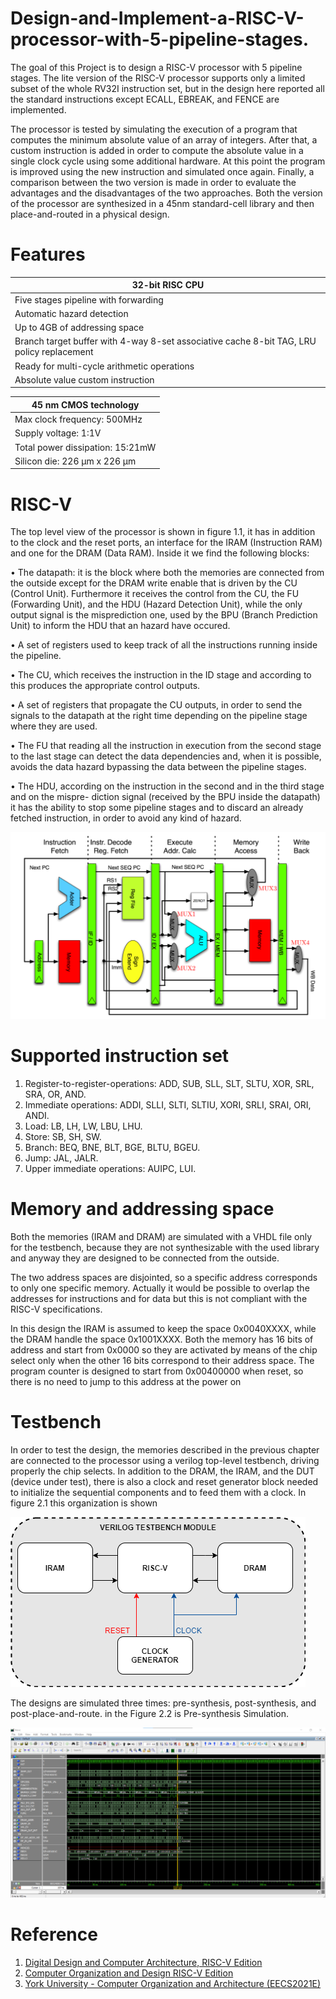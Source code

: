# Design-and-Implement-a-RISC-V-processor-with-5-pipeline-stages.
The goal of this Project is to design a RISC-V processor with 5 pipeline stages. The lite version of the RISC-V processor supports only a limited subset of the whole RV32I instruction set, but in the design here reported all the standard instructions except ECALL, EBREAK, and FENCE are implemented. 

The processor is tested by simulating the execution of a program that computes the minimum absolute value of an array of integers. After that, a custom instruction is added in order to compute the absolute value in a single clock cycle using some additional hardware. At this point the program is improved using the new instruction and simulated once again. Finally, a comparison between the two version is made in order to evaluate the advantages and the disadvantages of the two approaches. Both the version of the processor are synthesized in a 45nm standard-cell library and then place-and-routed in a physical design.

# Features

| 32-bit RISC CPU  | 
| -------------    | 
| Five stages pipeline with forwarding  | 
| Automatic hazard detection            | 
| Up to 4GB of addressing space         |
| Branch target buffer with 4-way 8-set associative cache 8-bit TAG, LRU policy replacement |
|Ready for multi-cycle arithmetic operations |
| Absolute value custom instruction |

| 45 nm CMOS technology |
| --------------------- |
| Max clock frequency: 500MHz |
| Supply voltage: 1:1V |
| Total power dissipation: 15:21mW |
| Silicon die: 226 μm x 226 μm |

# RISC-V

The top level view of the processor is shown in figure 1.1, it has in addition to the clock and the reset
ports, an interface for the IRAM (Instruction RAM) and one for the DRAM (Data RAM). Inside it
we find the following blocks:

• The datapath: it is the block where both the memories are connected from the outside except
for the DRAM write enable that is driven by the CU (Control Unit). Furthermore it receives the
control from the CU, the FU (Forwarding Unit), and the HDU (Hazard Detection Unit), while
the only output signal is the misprediction one, used by the BPU (Branch Prediction Unit) to
inform the HDU that an hazard have occured.

• A set of registers used to keep track of all the instructions running inside the pipeline.

• The CU, which receives the instruction in the ID stage and according to this produces the
appropriate control outputs.

• A set of registers that propagate the CU outputs, in order to send the signals to the datapath
at the right time depending on the pipeline stage where they are used.

• The FU that reading all the instruction in execution from the second stage to the last stage
can detect the data dependencies and, when it is possible, avoids the data hazard bypassing the
data between the pipeline stages.

• The HDU, according on the instruction in the second and in the third stage and on the mispre-
diction signal (received by the BPU inside the datapath) it has the ability to stop some pipeline
stages and to discard an already fetched instruction, in order to avoid any kind of hazard.

![Figure 1.1: RISC-V top view diagram](https://github.com/abdelazeem201/5-Stage-Pipeline-RISC-V-RV32I/blob/main/Figures/riscv.png)

# Supported instruction set
1. Register-to-register-operations: ADD, SUB, SLL, SLT, SLTU, XOR, SRL, SRA, OR, AND.
2. Immediate operations: ADDI, SLLI, SLTI, SLTIU, XORI, SRLI, SRAI, ORI, ANDI.
3. Load: LB, LH, LW, LBU, LHU.
4. Store: SB, SH, SW.
5. Branch: BEQ, BNE, BLT, BGE, BLTU, BGEU.
6. Jump: JAL, JALR.
7. Upper immediate operations: AUIPC, LUI.

# Memory and addressing space
Both the memories (IRAM and DRAM) are simulated with a VHDL file only for the testbench, because
they are not synthesizable with the used library and anyway they are designed to be connected from
the outside.

The two address spaces are disjointed, so a specific address corresponds to only one specific memory.
Actually it would be possible to overlap the addresses for instructions and for data but this is not
compliant with the RISC-V specifications.

In this design the IRAM is assumed to keep the space 0x0040XXXX, while the DRAM handle
the space 0x1001XXXX. Both the memory has 16 bits of address and start from 0x0000 so they are
activated by means of the chip select only when the other 16 bits correspond to their address space.
The program counter is designed to start from 0x00400000 when reset, so there is no need to jump to
this address at the power on

# Testbench

In order to test the design, the memories described in the previous chapter are connected to the
processor using a verilog top-level testbench, driving properly the chip selects. In addition to the
DRAM, the IRAM, and the DUT (device under test), there is also a clock and reset generator block
needed to initialize the sequential components and to feed them with a clock. In figure 2.1 this
organization is shown

![Figure 2.1: Testbench structure.](https://github.com/abdelazeem201/5-Stage-Pipeline-RISC-V-RV32I/blob/main/Figures/testbench.png)
 
The designs are simulated three times: pre-synthesis, post-synthesis, and post-place-and-route. in the Figure 2.2 is Pre-synthesis Simulation.

![Figure 2.2 Pre-synthesis.](https://github.com/abdelazeem201/5-Stage-Pipeline-RISC-V-RV32I/blob/main/Figures/simulation.png)




# Reference
1. [Digital Design and Computer Architecture, RISC-V Edition](https://www.elsevier.com/books/digital-design-and-computer-architecture/harris/978-0-12-820064-3)
2. [Computer Organization and Design RISC-V Edition](https://www.elsevier.com/books/computer-organization-and-design-risc-v-edition/patterson/978-0-12-812275-4)
3. [York University - Computer Organization and Architecture (EECS2021E)](https://youtube.com/playlist?list=PL-Mfq5QS-s8iUJpNzCOtQKRfpswCrPbiW)

